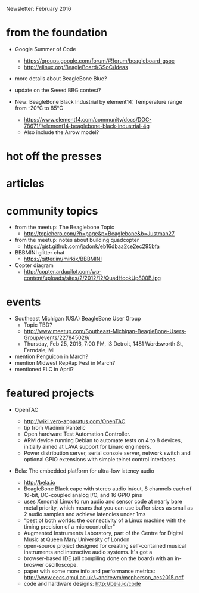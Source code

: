 Newsletter: February 2016

# from the foundation

* Google Summer of Code
  * https://groups.google.com/forum/#!forum/beagleboard-gsoc
  * http://elinux.org/BeagleBoard/GSoC/Ideas

* more details about BeagleBone Blue?

* update on the Seeed BBG contest?

* New: BeagleBone Black Industrial by element14: Temperature range from -20°C to 85°C
  * https://www.element14.com/community/docs/DOC-78671/l/element14-beaglebone-black-industrial-4g
  * Also include the Arrow model?

# hot off the presses

# articles

# community topics
* from the meetup: The Beaglebone Topic
  * http://topichero.com/?h=page&p=Beaglebone&b=Justman27
* from the meetup: notes about building quadcopter
  * https://gist.github.com/jadonk/eb16dbaa2ce2ec295bfa 
* BBBMINI glitter chat
  * https://gitter.im/mirkix/BBBMINI
* Copter diagram
  * http://copter.ardupilot.com/wp-content/uploads/sites/2/2012/12/QuadHookUp800B.jpg

# events
* Southeast Michigan (USA) BeagleBone User Group
  * Topic TBD?
  * http://www.meetup.com/Southeast-Michigan-BeagleBone-Users-Group/events/227845026/
  * Thursday, Feb 25, 2016, 7:00 PM, i3 Detroit, 1481 Wordsworth St, Ferndale, MI 
* mention Penguicon in March?
* mention Midwest RepRap Fest in March?
* mentioned ELC in April?

# featured projects

* OpenTAC
  * http://wiki.vero-apparatus.com/OpenTAC
  * tip from Vladimir Pantelic
  * Open hardware Test Automation Controller.
  * ARM device running Debian to automate tests on 4 to 8 devices, initially aimed at LAVA support for Linaro engineers.
  * Power distribution server, serial console server, network switch and optional GPIO extensions with simple telnet control interfaces. 

* Bela: The embedded platform for ultra-low latency audio
  * http://bela.io
  * BeagleBone Black cape with stereo audio in/out, 8 channels each of 16-bit, DC-coupled analog I/O, and 16 GPIO pins
  * uses Xenomai Linux to run audio and sensor code at nearly bare metal priority, which means that you can use buffer sizes as small as 2 audio samples and achieve latencies under 1ms
  * "best of both worlds: the connectivity of a Linux machine with the timing precision of a microcontroller"
  * Augmented Instruments Laboratory, part of the Centre for Digital Music at Queen Mary University of London
  * open-source project designed for creating self-contained musical instruments and interactive audio systems. It's got a
  * browser-based IDE (all compiling done on the board) with an in-broswer oscilloscope.
  * paper with some more info and performance metrics: http://www.eecs.qmul.ac.uk/~andrewm/mcpherson_aes2015.pdf
  * code and hardware designs: http://bela.io/code
